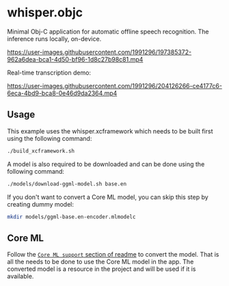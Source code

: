 # whisper.objc

Minimal Obj-C application for automatic offline speech recognition.
The inference runs locally, on-device.

https://user-images.githubusercontent.com/1991296/197385372-962a6dea-bca1-4d50-bf96-1d8c27b98c81.mp4

Real-time transcription demo:

https://user-images.githubusercontent.com/1991296/204126266-ce4177c6-6eca-4bd9-bca8-0e46d9da2364.mp4

## Usage

This example uses the whisper.xcframework which needs to be built first using the following command:
```bash
./build_xcframework.sh
```

A model is also required to be downloaded and can be done using the following command:
```bash
./models/download-ggml-model.sh base.en
```

If you don't want to convert a Core ML model, you can skip this step by creating dummy model:
```bash
mkdir models/ggml-base.en-encoder.mlmodelc
```

## Core ML

Follow the [`Core ML support` section of readme](../../README.md#core-ml-support) to convert the model.
That is all the needs to be done to use the Core ML model in the app. The converted model is a
resource in the project and will be used if it is available.
